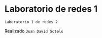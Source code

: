 # Laboratorio de redes 1 
<p><code>Laboratorio 1 de redes 2</code></p>
<p>Realizado <code>Juan David Sotelo</code>
